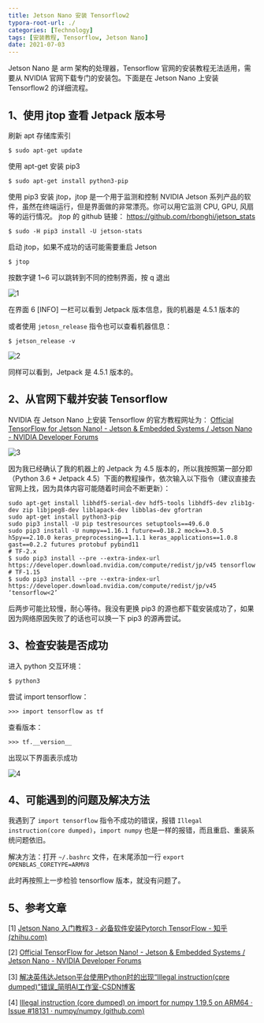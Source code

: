 ```yaml
---
title: Jetson Nano 安装 Tensorflow2
typora-root-url: ./
categories: [Technology]
tags: [安装教程, Tensorflow, Jetson Nano]
date: 2021-07-03
---
```


Jetson Nano 是 arm 架构的处理器，Tensorflow 官网的安装教程无法适用，需要从 NVIDIA 官网下载专门的安装包。下面是在 Jetson Nano 上安装 Tensorflow2 的详细流程。

<!--more-->

## 1、使用 jtop 查看 Jetpack 版本号

刷新 apt 存储库索引

```
$ sudo apt-get update
```

使用 apt-get 安装 pip3

```
$ sudo apt-get install python3-pip
```

使用 pip3 安装 jtop，jtop 是一个用于监测和控制 NVIDIA Jetson 系列产品的软件，虽然在终端运行，但是界面做的非常漂亮。你可以用它监测 CPU, GPU, 风扇等的运行情况。
jtop 的 github 链接： https://github.com/rbonghi/jetson_stats

```
$ sudo -H pip3 install -U jetson-stats
```

启动 jtop，如果不成功的话可能需要重启 Jetson

```
$ jtop
```

按数字键 1~6 可以跳转到不同的控制界面，按 q 退出

![1](/Jetson-Nano-安装-Tensorflow2/1.png)

在界面 6 [INFO] 一栏可以看到 Jetpack 版本信息，我的机器是 4.5.1 版本的

或者使用 `jetosn_release` 指令也可以查看机器信息：

```
$ jetson_release -v
```

![2](/Jetson-Nano-安装-Tensorflow2/2.png)

同样可以看到，Jetpack 是 4.5.1 版本的。

## 2、从官网下载并安装 Tensorflow

NVIDIA 在 Jetson Nano 上安装 Tensorflow 的官方教程网址为： [Official TensorFlow for Jetson Nano! - Jetson & Embedded Systems / Jetson Nano - NVIDIA Developer Forums](https://forums.developer.nvidia.com/t/official-tensorflow-for-jetson-nano/71770)

![3](/Jetson-Nano-安装-Tensorflow2/3.png)

因为我已经确认了我的机器上的 Jetpack 为 4.5 版本的，所以我按照第一部分即（Python 3.6 + Jetpack 4.5）下面的教程操作，依次输入以下指令（建议直接去官网上找，因为具体内容可能随着时间会不断更新）：

```
sudo apt-get install libhdf5-serial-dev hdf5-tools libhdf5-dev zlib1g-dev zip libjpeg8-dev liblapack-dev libblas-dev gfortran
sudo apt-get install python3-pip
sudo pip3 install -U pip testresources setuptools==49.6.0
sudo pip3 install -U numpy==1.16.1 future==0.18.2 mock==3.0.5 h5py==2.10.0 keras_preprocessing==1.1.1 keras_applications==1.0.8 gast==0.2.2 futures protobuf pybind11
# TF-2.x
$ sudo pip3 install --pre --extra-index-url https://developer.download.nvidia.com/compute/redist/jp/v45 tensorflow
# TF-1.15
$ sudo pip3 install --pre --extra-index-url https://developer.download.nvidia.com/compute/redist/jp/v45 ‘tensorflow<2’
```

后两步可能比较慢，耐心等待。我没有更换 pip3 的源也都下载安装成功了，如果因为网络原因失败了的话也可以换一下 pip3 的源再尝试。

## 3、检查安装是否成功

进入 python 交互环境：

```
$ python3
```

尝试 import tensorflow：

```
>>> import tensorflow as tf
```

查看版本：

```
>>> tf.__version__
```

出现以下界面表示成功

![4](/Jetson-Nano-安装-Tensorflow2/4.png)

## 4、可能遇到的问题及解决方法

我遇到了 `import tensorflow` 指令不成功的错误，报错 `Illegal instruction(core dumped)`，`import numpy` 也是一样的报错，而且重启、重装系统问题依旧。

解决方法：打开 `~/.bashrc` 文件，在末尾添加一行 `export OPENBLAS_CORETYPE=ARMV8`

此时再按照上一步检验 tensorflow 版本，就没有问题了。

## 5、参考文章

[1] [Jetson Nano 入门教程3 - 必备软件安装Pytorch TensorFlow - 知乎 (zhihu.com)](https://zhuanlan.zhihu.com/p/342504190)

[2] [Official TensorFlow for Jetson Nano! - Jetson & Embedded Systems / Jetson Nano - NVIDIA Developer Forums](https://forums.developer.nvidia.com/t/official-tensorflow-for-jetson-nano/71770)

[3] [解决英伟达Jetson平台使用Python时的出现“Illegal instruction(cpre dumped)”错误_简明AI工作室-CSDN博客](https://xiaosongshine.blog.csdn.net/article/details/114168235)

[4] [Illegal instruction (core dumped) on import for numpy 1.19.5 on ARM64 · Issue #18131 · numpy/numpy (github.com)](https://github.com/numpy/numpy/issues/18131)
